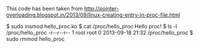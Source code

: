 This code has been taken from
http://pointer-overloading.blogspot.in/2013/09/linux-creating-entry-in-proc-file.html


$ sudo insmod hello_proc.ko
$ cat /proc/hello_proc
Hello proc!
$ ls -l /proc/hello_proc
-r--r--r-- 1 root root 0 2013-09-18 21:32 /proc/hello_proc
$ sudo rmmod hello_proc

